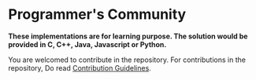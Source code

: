 # Programmer's Community
__These implementations are for learning purpose. The solution would be provided in C, C++, Java, Javascript or Python.__

You are welcomed to contribute in the repository. For contributions in the repository, Do read [Contribution Guidelines](./Contributing.md).
